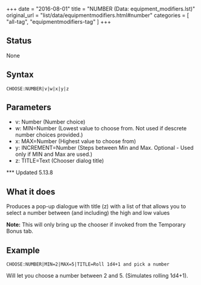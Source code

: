 +++
date = "2016-08-01"
title = "NUMBER (Data: equipment_modifiers.lst)"
original_url = "list/data/equipmentmodifiers.html#number"
categories = [ "all-tag", "equipmentmodifiers-tag" ]
+++

## Status

None

## Syntax

`CHOOSE:NUMBER|v|w|x|y|z`

## Parameters

-   v: Number (Number choice)
-   w: MIN=Number (Lowest value to choose from. Not
    used if descrete number choices provided.)
-   x: MAX=Number (Highest value to choose from)
-   y: INCREMENT=Number (Steps between Min and Max.
    Optional - Used only if MIN and Max are used.)
-   z: TITLE=Text (Chooser dialog title)



<span id="number"></span> \*\*\* Updated 5.13.8

What it does
------------

Produces a pop-up dialogue with title (z) with a list of that allows you
to select a number between (and including) the high and low values

**Note:** This will only bring up the chooser if invoked from the
Temporary Bonus tab.

Example
-------

`CHOOSE:NUMBER|MIN=2|MAX=5|TITLE=Roll 1d4+1 and pick a number`

Will let you choose a number between 2 and 5. (Simulates rolling 1d4+1).

